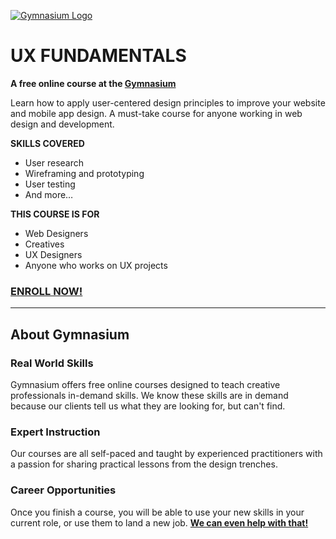 [![Gymnasium Logo](https://cdn.rawgit.com/gymnasium/gymnasium.github.io/master/assets/GYM-logo.svg)](http://thegymnasium.com)


# UX FUNDAMENTALS

**A free online course at the [Gymnasium](http://thegymnasium.com)**

Learn how to apply user-centered design principles to improve your website and mobile app design. A must-take course for anyone working in web design and development.

**SKILLS COVERED**

- User research
- Wireframing and prototyping
- User testing
- And more…

**THIS COURSE IS FOR**

- Web Designers
- Creatives
- UX Designers
- Anyone who works on UX projects

### [ENROLL NOW!](http://thegymnasium.com/courses/GYM/103/0/about)

---

## About Gymnasium


### Real World Skills

Gymnasium offers free online courses designed to teach creative professionals in-demand skills. We know these skills are in demand because our clients tell us what they are looking for, but can't find.


### Expert Instruction

Our courses are all self-paced and taught by experienced practitioners with a passion for sharing practical lessons from the design trenches.

### Career Opportunities

Once you finish a course, you will be able to use your new skills in your current role, or use them to land a new job. [**We can even help with that!**](http://aquent.com/find-work/?utm_source=thegymnasium&utm_medium=github&utm_campaign=readmejobs)

